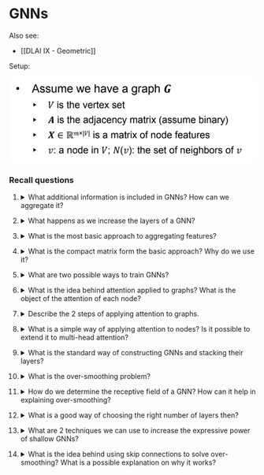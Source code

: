 # GNNs

Also see:
- [[DLAI IX - Geometric]]

Setup:

![](../../static/AML/gnn1.png)

### Recall questions

1. <details markdown=1><summary markdown="span"> What additional information is included in GNNs? How can we aggregate it?  </summary>
    
    \
    In GNNs, we leverage ==the neighbourhood== of each nod: ==the computational graph is determined by each node's neighbours. Each neighbour will send a message containing their features==.

	![](../../static/AML/gnn2.png)

	To ==generate the embeddings==, each node ==aggregates the received message==. One common choice, for example, is a ff neural network.

	![](../../static/AML/gnn3.png)

</details>


2. <details markdown=1><summary markdown="span"> What happens as we increase the layers of a GNN? </summary>
    
    \
    After ==k-layers==, each node receives ==information about nodes at k-hops from itself!==.

</details>


3. <details markdown=1><summary markdown="span">What is the most basic approach to aggregating features? </summary>
    
    \
    The most basic approach consists of ==averaging neighbours' messages, and then applying the nn==.

	![](../../static/AML/gnn4.png)

</details>


4. <details markdown=1><summary markdown="span"> What is the compact matrix form the basic approach? Why do we use it? </summary>
    
    \
    We use this matrix in order to ==perform aggregations efficiently==. Note that ==this representation does not work with all the aggregations functions!==.

	![](../../static/AML/gnn5.png)

	We end up with:

	![](../../static/AML/gnn6.png)
	
</details>


5. <details markdown=1><summary markdown="span"> What are two possible ways to train GNNs?</summary>
    
    \
    Two settings:
    - supervised, ==with labels==
    - ==unsupervised, with no labels and the graph structure as supervision==.
    

</details>


6. <details markdown=1><summary markdown="span"> What is the idea behind attention applied to graphs? What is the object of the attention of each node? </summary>
    
    \
    The idea is that we specify ==arbitrary importance for the messages of different neighbouring nodes==, following ==an attention strategy==.

</details>


7. <details markdown=1><summary markdown="span"> Describe the 2 steps of applying attention to graphs.  </summary>
    
    \
    ==Computation of $e_{uv}$, aka the attention coefficients==:
    ![](../../static/AML/gnn7.png)
    ==Computation of ^$\alpha_{ab}$, aka the normalised attention weights to use in the final weighted sum==:
    ![](../../static/AML/gnn8.png)
    

</details>


8. <details markdown=1><summary markdown="span"> What is a simple way of applying attention to nodes? Is it possible to extend it to multi-head attention? </summary>
    
    \
    The ==original approach proposed for nodes was applying a linear layer to the concatenation of the 2 messages from each node==.

	![](../../static/AML/gnn9.png)

	For multihead, the same process is repeated multiple times with different coefficients and then the outputs are aggregated.

</details>


9. <details markdown=1><summary markdown="span"> What is the standard way of constructing GNNs and stacking their layers?  </summary>
    
    \
    The easiest way is to ==stack multiple GNNs layers==:

	![](../.../static/AML/gnn10.png)

</details>


10. <details markdown=1><summary markdown="span"> What is the over-smoothing  problem?</summary>
    
    \
    

</details>


11. <details markdown=1><summary markdown="span">  How do we determine the receptive field of a GNN? How can it help in explaining over-smoothing? </summary>
    
    \
    

</details>


12. <details markdown=1><summary markdown="span"> What is a good way of choosing the right number of layers then? </summary>
    
    \
    

</details>


13. <details markdown=1><summary markdown="span"> What are 2 techniques we can use to increase the expressive power of shallow GNNs?</summary>
    
    \
    

</details>


14. <details markdown=1><summary markdown="span"> What is the idea behind using skip connections to solve over-smoothing? What is a possible explanation on why it works?</summary>
    
    \
     

</details>